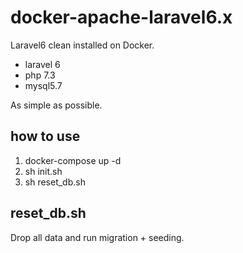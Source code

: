 docker-apache-laravel6.x
====

Laravel6 clean installed on Docker.<br>

* laravel 6
* php 7.3
* mysql5.7

As simple as possible.

## how to use

1. docker-compose up -d
1. sh init.sh
1. sh reset_db.sh

## reset_db.sh

Drop all data and run migration + seeding.

